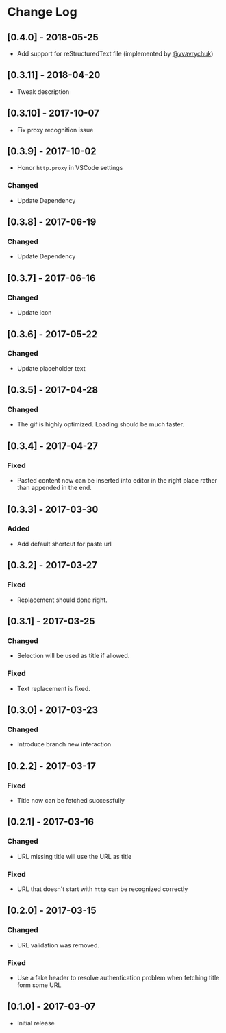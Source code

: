 # Change Log

## [0.4.0] - 2018-05-25

- Add support for reStructuredText file (implemented by [@vvavrychuk](https://github.com/kukushi/PasteURL/pull/4))

## [0.3.11] - 2018-04-20

- Tweak description

## [0.3.10] - 2017-10-07

- Fix proxy recognition issue

## [0.3.9] - 2017-10-02

- Honor `http.proxy` in VSCode settings

### Changed

- Update Dependency

## [0.3.8] - 2017-06-19

### Changed

- Update Dependency

## [0.3.7] - 2017-06-16

### Changed

- Update icon

## [0.3.6] - 2017-05-22

### Changed

- Update placeholder text

## [0.3.5] - 2017-04-28

### Changed

- The gif is highly optimized. Loading should be much faster. 

## [0.3.4] - 2017-04-27

### Fixed

- Pasted content now can be inserted into editor in the right place rather than appended in the end. 

## [0.3.3] - 2017-03-30

### Added

- Add default shortcut for paste url

## [0.3.2] - 2017-03-27

### Fixed

- Replacement should done right.

## [0.3.1] - 2017-03-25

### Changed

- Selection will be used as title if allowed.

### Fixed

- Text replacement is fixed.

## [0.3.0] - 2017-03-23

### Changed

- Introduce branch new interaction

## [0.2.2] - 2017-03-17

### Fixed

- Title now can be fetched successfully

## [0.2.1] - 2017-03-16

### Changed

- URL missing title will use the URL as title

### Fixed

- URL that doesn't start with `http` can be recognized correctly

## [0.2.0] - 2017-03-15

### Changed

- URL validation was removed.

### Fixed

- Use a fake header to resolve authentication problem when fetching title form some URL 

## [0.1.0] - 2017-03-07

- Initial release